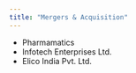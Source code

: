 ```yaml
---
title: "Mergers & Acquisition"
---
```


- Pharmamatics
- Infotech Enterprises Ltd.
- Elico India Pvt. Ltd.